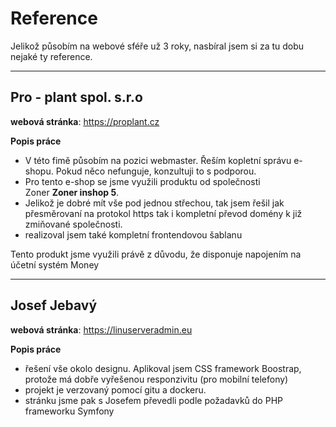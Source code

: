 **Reference** 
===

Jelikož působím na webové sféře už 3 roky, nasbíral jsem si za tu dobu nejaké ty reference. 

---

Pro - plant spol. s.r.o
----
**webová stránka**: https://proplant.cz

**Popis práce** 
 - V této fimě působím na pozici webmaster. Řeším kopletní správu e-shopu. Pokud něco nefunguje, konzultuji to s podporou.
 - Pro tento e-shop se jsme využili produktu od společnosti <br>Zoner **Zoner inshop 5**. 
 - Jelikož je dobré mít vše pod jednou střechou, tak jsem řešil jak přesměrovaní na protokol https tak i kompletní převod domény k již zmiňované společnosti.
 - realizoval jsem také kompletní frontendovou šablanu 

Tento produkt jsme využili právě z důvodu, že disponuje napojením na účetní systém Money


---
Josef Jebavý
----

**webová stránka**: https://linuserveradmin.eu

**Popis práce** 
- řešení vše okolo designu. Aplikoval jsem CSS framework Boostrap, protože má dobře vyřešenou responzivitu (pro mobilní telefony)
- projekt je verzovaný pomocí gitu a dockeru.
- stránku jsme pak s Josefem převedli podle požadavků do PHP frameworku Symfony 





